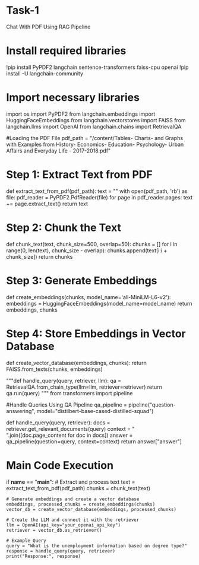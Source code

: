 # Task-1
Chat With PDF Using RAG Pipeline
# Install required libraries
!pip install PyPDF2 langchain sentence-transformers faiss-cpu openai
!pip install -U langchain-community

# Import necessary libraries
import os
import PyPDF2
from langchain.embeddings import HuggingFaceEmbeddings
from langchain.vectorstores import FAISS
from langchain.llms import OpenAI
from langchain.chains import RetrievalQA

#Loading the PDF File
pdf_path = "/content/Tables- Charts- and Graphs with Examples from History- Economics- Education- Psychology- Urban Affairs and Everyday Life - 2017-2018.pdf"

# Step 1: Extract Text from PDF
def extract_text_from_pdf(pdf_path):
    text = ""
    with open(pdf_path, 'rb') as file:
        pdf_reader = PyPDF2.PdfReader(file)
        for page in pdf_reader.pages:
            text += page.extract_text()
    return text

# Step 2: Chunk the Text
def chunk_text(text, chunk_size=500, overlap=50):
    chunks = []
    for i in range(0, len(text), chunk_size - overlap):
        chunks.append(text[i:i + chunk_size])
    return chunks

# Step 3: Generate Embeddings
def create_embeddings(chunks, model_name='all-MiniLM-L6-v2'):
    embeddings = HuggingFaceEmbeddings(model_name=model_name)
    return embeddings, chunks

# Step 4: Store Embeddings in Vector Database
def create_vector_database(embeddings, chunks):
    return FAISS.from_texts(chunks, embeddings)

"""def handle_query(query, retriever, llm):
    qa = RetrievalQA.from_chain_type(llm=llm, retriever=retriever)
    return qa.run(query)  """
from transformers import pipeline

#Handle Queries Using QA Pipeline
qa_pipeline = pipeline("question-answering", model="distilbert-base-cased-distilled-squad")

def handle_query(query, retriever): 
    docs = retriever.get_relevant_documents(query)
    context = " ".join([doc.page_content for doc in docs])
    answer = qa_pipeline(question=query, context=context)
    return answer["answer"]

# Main Code Execution
if __name__ == "__main__":
    # Extract and process text
    text = extract_text_from_pdf(pdf_path)
    chunks = chunk_text(text)

    # Generate embeddings and create a vector database
    embeddings, processed_chunks = create_embeddings(chunks)
    vector_db = create_vector_database(embeddings, processed_chunks)

    # Create the LLM and connect it with the retriever
    llm = OpenAI(api_key="your_openai_api_key")  
    retriever = vector_db.as_retriever()

    # Example Query
    query = "What is the unemployment information based on degree type?"
    response = handle_query(query, retriever)
    print("Response:", response)
